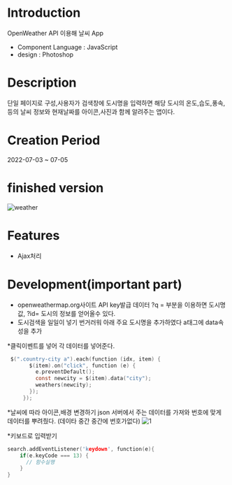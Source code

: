 # Introduction
OpenWeather API 이용해 날씨 App
* Component Language : JavaScript
* design : Photoshop

# Description
단일 페이지로 구성,사용자가 검색창에 도시명을 입력하면 해당 도시의 온도,습도,풍속,등의 날씨 정보와 현재날짜를 아이콘,사진과 함께 알려주는 앱이다.

# Creation Period
2022-07-03 ~ 07-05

# finished version
![weather](https://user-images.githubusercontent.com/102776957/190940083-c3f2959d-d37b-48a4-b41c-e0294953b78f.jpg)

# Features
* Ajax처리

# Development(important part)
* openweathermap.org사이트 API key발급 데이터 ?q = 부분을 이용하면 도시명 값, ?id= 도시의 정보를 얻어올수 있다.
* 도시검색을 일일이 넣기 번거러워 아래 주요 도시명을 추가하였다 a태그에 data속성을 추가

*클릭이벤트를 넣어 각 데이터를 넣어준다.
 ```C
  $(".country-city a").each(function (idx, item) {
        $(item).on("click", function (e) {
          e.preventDefault();
          const newcity = $(item).data("city");
          weathers(newcity);
        });
      });
```

*날씨에 따라 아이콘,배경 변경하기 json 서버에서 주는 데이터를 가져와 번호에 맞게 데이터를 뿌려줬다. (데이타 중간 중간에 번호가없다)
![1](https://user-images.githubusercontent.com/102776957/190941613-ca28bded-d4a4-4420-8e9c-f9514aaaefc5.JPG)

*키보드로 입력받기
```C
search.addEventListener('keydown', function(e){
    if(e.keyCode === 13) {
      // 함수실행
    }
}
```
